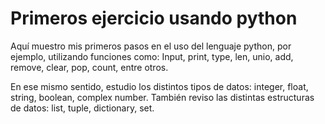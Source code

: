 # Primeros ejercicio usando python
Aquí muestro mis primeros pasos en el uso del lenguaje python, por ejemplo, utilizando funciones como: Input, print, type, len,
unio, add, remove, clear, pop, count, entre otros.

En ese mismo sentido, estudio los distintos tipos de datos: integer, float, string, boolean, complex number.
También reviso las distintas estructuras de datos: list, tuple, dictionary, set. 
